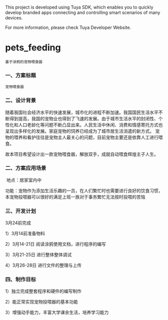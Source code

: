 This project is developed using Tuya SDK, which enables you to quickly develop branded apps connecting and controlling smart scenarios of many devices.         

For more information, please check Tuya Developer Website.

# pets_feeding
`基于涂鸦的宠物喂食器`

### **一、方案标题**

 	宠物喂食器

### 二、设计背景

​	随着我国社会经济水平的快速发展，城市化的进程不断加速。我国国民生活水平不断得到提高，我国的宠物业也得到了飞速的发展。由于城市生活水平的封闭性、个性化和人口老龄化等问题不断凸显出来。人民生活中休闲、消费和情感寄托方式也呈现出多样化的发展。家庭宠物的饲养已经成为了城市居生活消遣的新方式。 宠物的喂养和看护往往是宠物主人最关心的问题，目前宠物主要还是依靠人工进行喂食。

​	故本项目希望设计出一款宠物喂食器，解放双手，成就自动喂食辉煌主子人生。

### 二、方案应用场景

​	地点：居家室内中

​	功能：宠物作为添加生活乐趣的一员，在人们繁忙时也需要进行良好的饮食习惯，本宠物投喂器可以很好的满足上班一族对于事务繁忙无法按时投喂的苦恼

### 三、开发计划

3月24前完成

1）3月14前准备物料

2）3月14-21日 阅读涂鸦使用文档，进行程序的编写

3）3月21-25日 进行整体整体调试

4）3月26-28日 进行文件的整理与上传

### 四、制作目标

1）独立完成整套程序和硬件的编写制作

2）能正常实现宠物投喂器的基本功能

3）增强动手能力，丰富大学课余生活，培养学习能力
